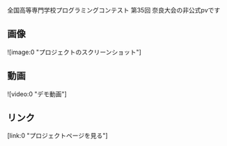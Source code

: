 全国高等専門学校プログラミングコンテスト 第35回 奈良大会の非公式pvです

## 画像

![image:0 "プロジェクトのスクリーンショット"]

## 動画

![video:0 "デモ動画"]

## リンク

[link:0 "プロジェクトページを見る"]
